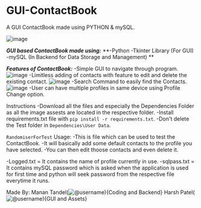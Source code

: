 # GUI-ContactBook
A GUI ContactBook made using PYTHON &amp; mySQL.

![image](https://user-images.githubusercontent.com/81703042/192133152-60200547-2f1f-4bcd-9ff4-f1dbe156800c.png)

**_GUI based ContactBook made using:_**
 **-Python 
 -Tkinter Library (For GUI)
 -mySQL (In Backend for Data Storage and Management)
 **
 
_**Features of ContactBook:**_
 -Simple GUI to navigate through program.
 ![image](https://user-images.githubusercontent.com/81703042/192133323-3bb8e6c8-7a88-4380-b134-eebef056d0c7.png)
 -Limitless adding of contacts with feature to edit and delete the existing contact.
 ![image](https://user-images.githubusercontent.com/81703042/192133387-cc03ecb4-c92e-4ccf-b1d0-71e8c87c8017.png)
 -Search Command to easily find the Contacts.
 ![image](https://user-images.githubusercontent.com/81703042/192133416-5325b9ca-227e-4469-babe-ffda70cc663b.png)
 -User can have multiple profiles in same device using Profile Change option.
 
Instructions
 -Download all the files and especially the Dependencies Folder as all the image assests are located in the respective folder.
 -Install requirements.txt file with ```pip install -r requirements.txt```.
 -Don't delete the Test folder in ```Dependencies\User Data```.

```RandomiserForTest``` Usage:
 -This is file which can be used to test the ContactBook.
 -It will basically add some default contacts to the profile you have selected.
 -You can then edit thoose contacts and even delete it.
 
-Logged.txt = It contains the name of profile currently in use.
-sqlpass.txt = It contains mySQL password which is asked when the application is used for first time and python will seek password from the respective file everytime it runs.

Made By:
 Manan Tandel(![@username](https://github.com/cyberkid30)){Coding and Backend}
 Harsh Patel(![@username](https://github.com/Harsh3304)){GUI and Assets}
